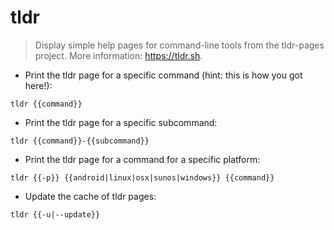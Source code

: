 # tldr

> Display simple help pages for command-line tools from the tldr-pages project.
> More information: <https://tldr.sh>.

- Print the tldr page for a specific command (hint: this is how you got here!):

`tldr {{command}}`

- Print the tldr page for a specific subcommand:

`tldr {{command}}-{{subcommand}}`

- Print the tldr page for a command for a specific platform:

`tldr {{-p}} {{android|linux|osx|sunos|windows}} {{command}}`

- Update the cache of tldr pages:

`tldr {{-u|--update}}`
